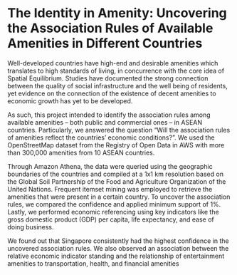 # The Identity in Amenity: Uncovering the Association Rules of Available Amenities in Different Countries

Well-developed countries have high-end and desirable amenities which translates to high standards of living, in concurrence with the core idea of Spatial Equilibrium. Studies have documented the strong connection between the quality of social infrastructure and the well being of residents, yet evidence on the connection of the existence of decent amenities to economic growth has yet to be developed.

As such, this project intended to identify the association rules among available amenities – both public and commercial ones – in ASEAN countries. Particularly, we answered the question “Will the association rules of amenities reflect the countries’ economic conditions?”. We used the OpenStreetMap dataset from the Registry of Open Data in AWS with more than 300,000 amenities from 10 ASEAN countries.

Through Amazon Athena, the data were queried using the geographic boundaries of the countries and compiled at a 1x1 km resolution based on the Global Soil Partnership of the Food and Agriculture Organization of the United Nations. Frequent itemset mining was employed to retrieve the amenities that were present in a certain country. To uncover the association rules, we compared the confidence and applied minimum support of 1%. Lastly, we performed economic referencing using key indicators like the gross domestic product (GDP) per capita, life expectancy, and ease of doing business.

We found out that Singapore consistently had the highest confidence in the uncovered association rules. We also observed an association between the relative economic indicator standing and the relationship of entertainment amenities to transportation, health, and financial amenities
